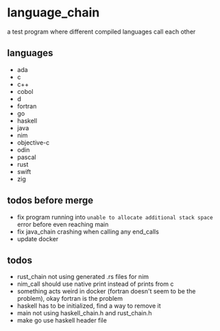 # language_chain

a test program where different compiled languages call each other

## languages

- ada
- c
- c++
- cobol
- d
- fortran
- go
- haskell
- java
- nim
- objective-c
- odin
- pascal
- rust
- swift
- zig

## todos before merge

- fix program running into `unable to allocate additional stack space` error before even reaching main
- fix java_chain crashing when calling any end_calls
- update docker

## todos

- rust_chain not using generated .rs files for nim
- nim_call should use native print instead of prints from c
- something acts weird in docker (fortran doesn't seem to be the problem), okay fortran is the problem
- haskell has to be initialized, find a way to remove it
- main not using haskell_chain.h and rust_chain.h
- make go use haskell header file
